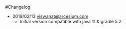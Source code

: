 #Changelog

* 2019/02/13 viswanat@arcesium.com
  * Initial version compatible with java 11 & gradle 5.2
